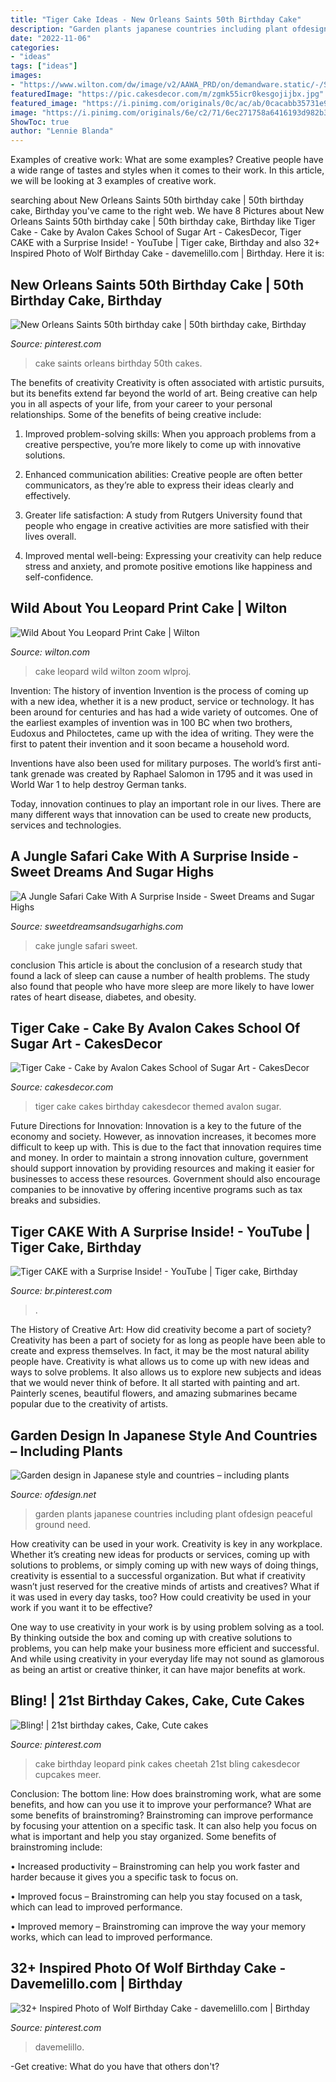```yaml
---
title: "Tiger Cake Ideas - New Orleans Saints 50th Birthday Cake"
description: "Garden plants japanese countries including plant ofdesign peaceful ground need"
date: "2022-11-06"
categories:
- "ideas"
tags: ["ideas"]
images:
- "https://www.wilton.com/dw/image/v2/AAWA_PRD/on/demandware.static/-/Sites-wilton-project-master/default/dw891e101f/images/project/WLPROJ-9415/Leopard_Cake_2.jpg?sw=1440&amp;sh=750&amp;sm=fit"
featuredImage: "https://pic.cakesdecor.com/m/zgmk55icr0kesgojijbx.jpg"
featured_image: "https://i.pinimg.com/originals/0c/ac/ab/0cacabb35731e98cecdd8e2090fc3da1.jpg"
image: "https://i.pinimg.com/originals/6e/c2/71/6ec271758a6416193d982b3468da0f1b.jpg"
ShowToc: true
author: "Lennie Blanda"
---
```



Examples of creative work: What are some examples?
Creative people have a wide range of tastes and styles when it comes to their work. In this article, we will be looking at 3 examples of creative work.

	

		
searching about New Orleans Saints 50th birthday cake | 50th birthday cake, Birthday you've came to the right web. We have 8 Pictures about New Orleans Saints 50th birthday cake | 50th birthday cake, Birthday like Tiger Cake - Cake by Avalon Cakes School of Sugar Art - CakesDecor, Tiger CAKE with a Surprise Inside! - YouTube | Tiger cake, Birthday and also 32+ Inspired Photo of Wolf Birthday Cake - davemelillo.com | Birthday. Here it is:
		
    
## New Orleans Saints 50th Birthday Cake | 50th Birthday Cake, Birthday

<img loading=lazy src="https://i.pinimg.com/originals/0c/ac/ab/0cacabb35731e98cecdd8e2090fc3da1.jpg" onerror="this.onerror=null;this.src='https://tse1.mm.bing.net/th?id=OIP.Td8puwIwBamSHCWavb09EQHaJ6&amp;pid=15.1';" alt="New Orleans Saints 50th birthday cake | 50th birthday cake, Birthday">

_Source: pinterest.com_

>cake saints orleans birthday 50th cakes. 

	

The benefits of creativity
Creativity is often associated with artistic pursuits, but its benefits extend far beyond the world of art. Being creative can help you in all aspects of your life, from your career to your personal relationships.
Some of the benefits of being creative include:

1. Improved problem-solving skills: When you approach problems from a creative perspective, you’re more likely to come up with innovative solutions.

2. Enhanced communication abilities: Creative people are often better communicators, as they’re able to express their ideas clearly and effectively.

3. Greater life satisfaction: A study from Rutgers University found that people who engage in creative activities are more satisfied with their lives overall.

4. Improved mental well-being: Expressing your creativity can help reduce stress and anxiety, and promote positive emotions like happiness and self-confidence.

    
## Wild About You Leopard Print Cake | Wilton

<img loading=lazy src="https://www.wilton.com/dw/image/v2/AAWA_PRD/on/demandware.static/-/Sites-wilton-project-master/default/dw891e101f/images/project/WLPROJ-9415/Leopard_Cake_2.jpg?sw=1440&amp;sh=750&amp;sm=fit" onerror="this.onerror=null;this.src='https://tse3.mm.bing.net/th?id=OIP.QyNyuwMk6gudzdFANPGVyQHaHa&amp;pid=15.1';" alt="Wild About You Leopard Print Cake | Wilton">

_Source: wilton.com_

>cake leopard wild wilton zoom wlproj. 

	

Invention: The history of invention
Invention is the process of coming up with a new idea, whether it is a new product, service or technology. It has been around for centuries and has had a wide variety of outcomes. 
One of the earliest examples of invention was in 100 BC when two brothers, Eudoxus and Philoctetes, came up with the idea of writing. They were the first to patent their invention and it soon became a household word. 

Inventions have also been used for military purposes. The world’s first anti-tank grenade was created by Raphael Salomon in 1795 and it was used in World War 1 to help destroy German tanks. 

Today, innovation continues to play an important role in our lives. There are many different ways that innovation can be used to create new products, services and technologies.

    
## A Jungle Safari Cake With A Surprise Inside - Sweet Dreams And Sugar Highs

<img loading=lazy src="http://sweetdreamsandsugarhighs.com/wp-content/uploads/IMG_6563_rs3.jpg" onerror="this.onerror=null;this.src='https://tse2.mm.bing.net/th?id=OIP.foQrriNKifld-gJkmUt0XAHaLH&amp;pid=15.1';" alt="A Jungle Safari Cake With A Surprise Inside - Sweet Dreams and Sugar Highs">

_Source: sweetdreamsandsugarhighs.com_

>cake jungle safari sweet. 

	

conclusion
This article is about the conclusion of a research study that found a lack of sleep can cause a number of health problems. The study also found that people who have more sleep are more likely to have lower rates of heart disease, diabetes, and obesity.

    
## Tiger Cake - Cake By Avalon Cakes School Of Sugar Art - CakesDecor

<img loading=lazy src="https://pic.cakesdecor.com/m/zgmk55icr0kesgojijbx.jpg" onerror="this.onerror=null;this.src='https://tse2.mm.bing.net/th?id=OIP.DOQQLJogPE-W9vtE1ua1uAHaMw&amp;pid=15.1';" alt="Tiger Cake - Cake by Avalon Cakes School of Sugar Art - CakesDecor">

_Source: cakesdecor.com_

>tiger cake cakes birthday cakesdecor themed avalon sugar. 

	

Future Directions for Innovation:
Innovation is a key to the future of the economy and society. However, as innovation increases, it becomes more difficult to keep up with. This is due to the fact that innovation requires time and money. In order to maintain a strong innovation culture, government should support innovation by providing resources and making it easier for businesses to access these resources. Government should also encourage companies to be innovative by offering incentive programs such as tax breaks and subsidies.

    
## Tiger CAKE With A Surprise Inside! - YouTube | Tiger Cake, Birthday

<img loading=lazy src="https://i.pinimg.com/736x/f9/5e/b1/f95eb169fd5f729788acbad0e89e883e.jpg" onerror="this.onerror=null;this.src='https://tse4.mm.bing.net/th?id=OIP.csMdTwCafitEvBI2rRcfJwHaEK&amp;pid=15.1';" alt="Tiger CAKE with a Surprise Inside! - YouTube | Tiger cake, Birthday">

_Source: br.pinterest.com_

>. 

	

The History of Creative Art: How did creativity become a part of society?
Creativity has been a part of society for as long as people have been able to create and express themselves. In fact, it may be the most natural ability people have. Creativity is what allows us to come up with new ideas and ways to solve problems. It also allows us to explore new subjects and ideas that we would never think of before. It all started with painting and art. Painterly scenes, beautiful flowers, and amazing submarines became popular due to the creativity of artists.

    
## Garden Design In Japanese Style And Countries – Including Plants

<img loading=lazy src="https://www.ofdesign.net/wp-content/uploads/files/3/0/6/garden-design-in-japanese-style-and-countries-including-plants-5-306.jpg" onerror="this.onerror=null;this.src='https://tse2.mm.bing.net/th?id=OIP.yoMqsJ85a-6OS7IZhKTrpwHaJ3&amp;pid=15.1';" alt="Garden design in Japanese style and countries – including plants">

_Source: ofdesign.net_

>garden plants japanese countries including plant ofdesign peaceful ground need. 

	

How creativity can be used in your work.
Creativity is key in any workplace. Whether it’s creating new ideas for products or services, coming up with solutions to problems, or simply coming up with new ways of doing things, creativity is essential to a successful organization.
But what if creativity wasn’t just reserved for the creative minds of artists and creatives? What if it was used in every day tasks, too? How could creativity be used in your work if you want it to be effective?

One way to use creativity in your work is by using problem solving as a tool. By thinking outside the box and coming up with creative solutions to problems, you can help make your business more efficient and successful. And while using creativity in your everyday life may not sound as glamorous as being an artist or creative thinker, it can have major benefits at work.

    
## Bling! | 21st Birthday Cakes, Cake, Cute Cakes

<img loading=lazy src="https://i.pinimg.com/originals/6e/c2/71/6ec271758a6416193d982b3468da0f1b.jpg" onerror="this.onerror=null;this.src='https://tse2.mm.bing.net/th?id=OIP.FZZYEMuPcaWcMOsFdHvWmAHaJ4&amp;pid=15.1';" alt="Bling! | 21st birthday cakes, Cake, Cute cakes">

_Source: pinterest.com_

>cake birthday leopard pink cakes cheetah 21st bling cakesdecor cupcakes meer. 

	

Conclusion: The bottom line: How does brainstroming work, what are some benefits, and how can you use it to improve your performance?
What are some benefits of brainstroming?
Brainstroming can improve performance by focusing your attention on a specific task. It can also help you focus on what is important and help you stay organized. Some benefits of brainstroming include:

• Increased productivity – Brainstroming can help you work faster and harder because it gives you a specific task to focus on.

• Improved focus – Brainstroming can help you stay focused on a task, which can lead to improved performance.

• Improved memory – Brainstroming can improve the way your memory works, which can lead to improved performance.

    
## 32+ Inspired Photo Of Wolf Birthday Cake - Davemelillo.com | Birthday

<img loading=lazy src="https://i.pinimg.com/originals/8f/49/53/8f4953c8c233fcf60302c9d27f507b3b.jpg" onerror="this.onerror=null;this.src='https://tse2.mm.bing.net/th?id=OIP.ozGUfHF2ti8ek0pwmt5tAwHaJ4&amp;pid=15.1';" alt="32+ Inspired Photo of Wolf Birthday Cake - davemelillo.com | Birthday">

_Source: pinterest.com_

>davemelillo. 

	

-Get creative: What do you have that others don't?

